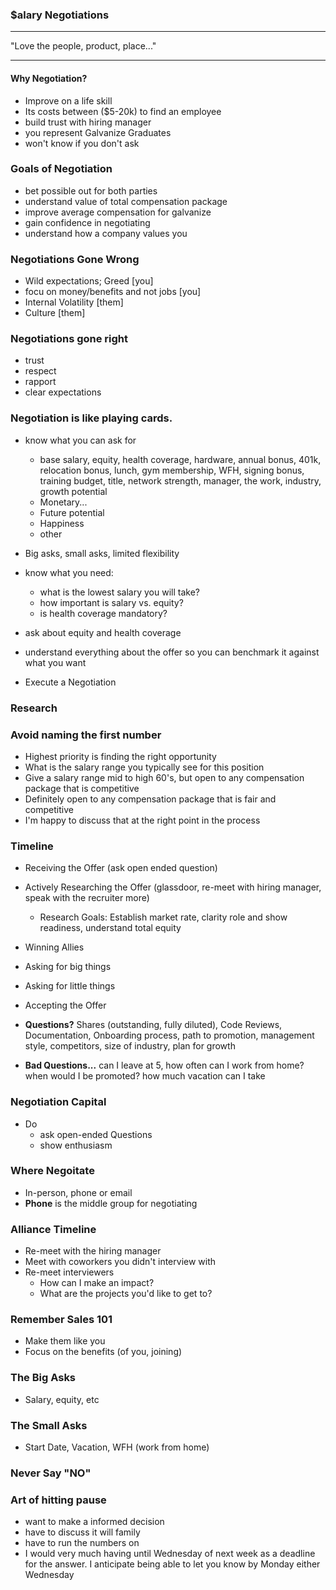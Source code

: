 ### $alary Negotiations

---

"Love the people, product, place..."

---

#### Why Negotiation?
- Improve on a life skill
- Its costs between ($5-20k) to find an employee
- build trust with hiring manager
- you represent Galvanize Graduates
- won't know if you don't ask


### Goals of Negotiation
- bet possible out for both parties
- understand value of total compensation package
- improve average compensation for galvanize
- gain confidence in negotiating
- understand how a company values you

### Negotiations Gone Wrong
- Wild expectations; Greed [you]
- focu on money/benefits and not jobs [you]
- Internal Volatility [them]
- Culture [them]

### Negotiations gone right
- trust
- respect
- rapport
- clear expectations

### Negotiation is like playing cards.

- know what you can ask for
  - base salary, equity, health coverage, hardware, annual bonus, 401k, relocation bonus, lunch, gym membership, WFH, signing bonus, training budget, title, network strength, manager, the work, industry, growth potential
  - Monetary...
  - Future potential
  - Happiness
  - other
- Big asks, small asks, limited flexibility

- know what you need:
  - what is the lowest salary you will take?
  - how important is salary vs. equity?
  - is health coverage mandatory?
- ask about equity and health coverage
- understand everything about the offer so you can benchmark it against what you want
- Execute a Negotiation

### Research

### Avoid naming the first number
- Highest priority is finding the right opportunity
- What is the salary range you typically see for this position
- Give a salary range mid to high 60's, but open to any compensation package that is competitive
- Definitely open to any compensation package that is fair and competitive
- I'm happy to discuss that at the right point in the process

### Timeline
- Receiving the Offer (ask open ended question)
- Actively Researching the Offer (glassdoor, re-meet with hiring manager, speak with the recruiter more)
  - Research Goals: Establish market rate, clarity role and show readiness, understand total equity
- Winning Allies
- Asking for big things
- Asking for little things
- Accepting the Offer

- **Questions?** Shares (outstanding, fully diluted), Code Reviews, Documentation, Onboarding process, path to promotion, management style, competitors, size of industry, plan for growth
- **Bad Questions...** can I leave at 5, how often can I work from home? when would I be promoted? how much vacation can I take


### Negotiation Capital
- Do
  - ask open-ended Questions
  - show enthusiasm

### Where Negoitate
  - In-person, phone or email
  - **Phone** is the middle group for negotiating

### Alliance Timeline
  - Re-meet with the hiring manager
  - Meet with coworkers you didn't interview with
  - Re-meet interviewers
    - How can I make an impact?
    - What are the projects you'd like to get to?

### Remember Sales 101
- Make them like you
- Focus on the benefits (of you, joining)

### The Big Asks
- Salary, equity, etc

### The Small Asks
- Start Date, Vacation, WFH (work from home)

### Never Say "NO"

### Art of hitting pause
- want to make a informed decision
- have to discuss it will family
- have to run the numbers on
- I would very much having until Wednesday of next week as a deadline for the answer. I anticipate being able to let you know by Monday either Wednesday
